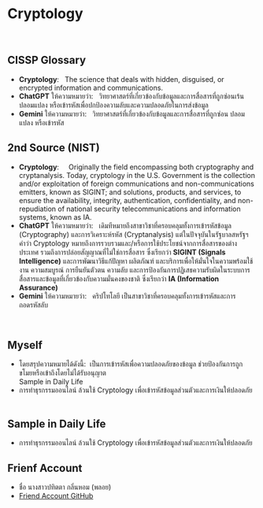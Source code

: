 # Cryptology
 
 
## CISSP Glossary


- **Cryptology**:  
The science that deals with hidden, disguised, or encrypted information and communications.
   
 - **ChatGPT** ให้ความหมายว่า:  
วิทยาศาสตร์ที่เกี่ยวข้องกับข้อมูลและการสื่อสารที่ถูกซ่อนเร้น ปลอมแปลง หรือเข้ารหัสเพื่อปกป้องความลับและความปลอดภัยในการส่งข้อมูล
 - **Gemini** ให้ความหมายว่า:  
วิทยาศาสตร์ที่เกี่ยวข้องกับข้อมูลและการสื่อสารที่ถูกซ่อน ปลอมแปลง หรือเข้ารหัส  

## 2nd Source (NIST)


- **Cryptology**:  
  Originally the field encompassing both cryptography and cryptanalysis. Today, cryptology in the U.S. Government is the collection and/or exploitation of foreign communications and non-communications emitters, known as SIGINT; and solutions, products, and services, to ensure the availability, integrity, authentication, confidentiality, and non-repudiation of national security telecommunications and information systems, known as IA.
- **ChatGPT** ให้ความหมายว่า:  
เดิมทีหมายถึงสาขาวิชาที่ครอบคลุมทั้งการเข้ารหัสข้อมูล (Cryptography) และการวิเคราะห์รหัส (Cryptanalysis) แต่ในปัจจุบันในรัฐบาลสหรัฐฯ คำว่า Cryptology หมายถึงการรวบรวมและ/หรือการใช้ประโยชน์จากการสื่อสารของต่างประเทศ รวมถึงการปล่อยสัญญาณที่ไม่ใช่การสื่อสาร ซึ่งเรียกว่า **SIGINT (Signals Intelligence)** และการพัฒนาวิธีแก้ปัญหา ผลิตภัณฑ์ และบริการเพื่อให้มั่นใจในความพร้อมใช้งาน ความสมบูรณ์ การยืนยันตัวตน ความลับ และการป้องกันการปฏิเสธความรับผิดในระบบการสื่อสารและข้อมูลที่เกี่ยวข้องกับความมั่นคงของชาติ ซึ่งเรียกว่า **IA (Information Assurance)**  
- **Gemini** ให้ความหมายว่า:  
คริปโทโลยี เป็นสาขาวิชาที่ครอบคลุมทั้งการเข้ารหัสและการถอดรหัสลับ

 
## Myself
- โดยสรุปความหมายได้ดังนี้:  เป็นการเข้ารหัสเพื่อความปลอดภัยของข้อมูล ช่วยป้องกันการถูกขโมยหรือเข้าถึงโดยไม่ได้รับอนุญาต    
Sample in Daily Life
- การทำธุรกรรมออนไลน์ ล้วนใช้ Cryptology เพื่อเข้ารหัสข้อมูลส่วนตัวและการเงินให้ปลอดภัย 
 
## Sample in Daily Life
- การทำธุรกรรมออนไลน์ ล้วนใช้ Cryptology เพื่อเข้ารหัสข้อมูลส่วนตัวและการเงินให้ปลอดภัย

## Frienf Account

 - ชื่อ นางสาวปทิตตา กลิ่นหอม (พลอย)
 - [Friend Account GitHub](https://6430200442.github.io/cryptology )
